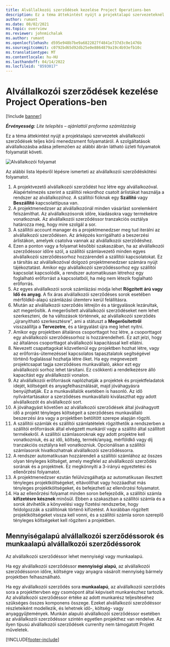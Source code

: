 ```yaml
---
title: Alvállalkozói szerződések kezelése Project Operations-ben
description: Ez a téma áttekintést nyújt a projektalapú szervezeteknél jellemzően végponttól végpontig tartó alvállalkozói szerződéskezelési folyamatról.
author: rumant
ms.date: 08/02/2021
ms.topic: overview
ms.reviewer: johnmichalak
ms.author: rumant
ms.openlocfilehash: d595e948b7be9a6822827f4841e737d3c0e1476b
ms.sourcegitcommit: c0792bd65d92db25e0e8864879a19c4b93efb10c
ms.translationtype: MT
ms.contentlocale: hu-HU
ms.lasthandoff: 04/14/2022
ms.locfileid: "8593017"
---
```

# <a name="subcontract-management-in-project-operations"></a>Alvállalkozói szerződések kezelése Project Operations-ben

[!include [banner](../../includes/dataverse-preview.md)]

_**Érvényesség:** Lite telepítés – ajánlattól proforma számlázásig_

Ez a téma áttekintést nyújt a projektalapú szervezetek alvállalkozói szerződések teljes körű menedzsment folyamatáról. A szolgáltatások alvállalkozásba adása jellemzően az alábbi ábrán látható üzleti folyamatok folyamatát követi.

![Alvállalkozói folyamat](../media/SubcontractingProcessFlow.png)

Az alábbi lista lépésről lépésre ismerteti az alvállalkozói szerződéskötési folyamatot.

1. A projektvezető alvállalkozói szerződést hoz létre egy alvállalkozóval. Alapértelmezés szerint a szállítói rekordhoz csatolt árlistákat használja a rendszer az alvállalkozóhoz. A szállítói fióknak egy **Szállító** vagy **Beszállító** kapcsolattípusa van.
2. A projektmenedzser az alvállalkozónál minden vásárlást sorelemként felszámíthat. Az alvállalkozósorok időre, kiadásokra vagy termékekre vonatkoznak. Az alvállalkozói szerződéssor tranzakciós osztálya határozza meg, hogy mire szolgál a sor.
3. A szállítói account manager és a projektmenedzser meg tud iterálni az alvállalkozói szerződésen. Az árképzés korrigálható a beszerzési árlistákon, amelyek csatolva vannak az alvállalkozói szerződéshez.
4. Ezen a ponton vagy a folyamat későbbi szakaszában, ha az alvállalkozói szerződéssor időre szól, a szállítói számlavezető minden egyes alvállalkozói szerződéssorhoz hozzárendeli a szállítói kapcsolatokat. Ez a társítás az alvállalkozóval dolgozó projektmenedzser számára nyújt tájékoztatást. Amikor egy alvállalkozói szerződéssorhoz egy szállítói kapcsolat kapcsolódik, a rendszer automatikusan létrehoz egy foglalható erőforrást a kapcsolatból, ha még nem létezik foglalható erőforrás.
5. Az egyes alvállalkozói sorok számlázási módja lehet **Rögzített árú vagy** **Idő és anyag**. A fix áras alvállalkozói szerződéses sorok esetében mérföldkő-alapú számlázási ütemterv kerül felállításra.
6.  Miután az alvállalkozói szerződés létrejön és a tárgyalások lezárultak, azt megerősítik. A megerősített alvállalkozói szerződéseket nem lehet szerkeszteni, de ha változások történnek, az alvállalkozói szerződés „újranyitható szerkesztésre”, ami a státuszt a **Megerősítettről** visszaállítja a **Tervezetre**, és a tárgyalást újra meg lehet nyitni. 
7.  Amikor egy projektben általános csoporttagot hoz létre, a csoporttagot egy alvállalkozói szerződéssorhoz is hozzárendelheti. Ez azt jelzi, hogy az általános csoporttagot alvállalkozói kapacitással kell ellátni.
8.  Nevezett csapattagokat közvetlenül egy projektben hozhat létre, vagy az erőforrás-ütemezéssel kapcsolatos tapasztalatok segítségével történő foglalással hozhatja létre őket. Ha egy megnevezett projektcsapat tagja szerződéses munkavállaló, akkor ezt egy alvállalkozói sorhoz lehet társítani. Ez csökkenti a rendelkezésre álló kapacitást egy alvállalkozói vonalon.
9.  Az alvállalkozói erőforrások naplózhatják a projektek és projektfeladatok idejét, költségeit és anyagfelhasználását, majd jóváhagyásra benyújthatják. Ez a munkavállalók esetében is hasonló. Az idő nyilvántartásakor a szerződéses munkavállaló kiválaszthat egy adott alvállalkozót és alvállalkozói sort.
10. A jóváhagyást követően az alvállalkozói szerződések által jóváhagyott idő a projekt tényleges költségeit a szerződéses munkavállaló beszerzési ára vagy a projektben betöltött szerepe alapján rögzíti.
11. A szállítói számlák és szállítói számlatételek rögzíthetők a rendszerben a szállítói erőforrások által elvégzett munkáról vagy a szállító által szállított termékekről. A szállítói számlasoroknak egy adott projektre kell vonatkozniuk, és az idő, költség, termék/anyag, mérföldkő vagy díj tranzakciós osztályra kell vonatkozniuk. Opcionálisan a szállítói számlasorok hivatkozhatnak alvállalkozói szerződéssorra.
12. A rendszer automatikusan hozzárendeli a szállítói számlához az összes olyan tényleges költséget, amely megfelel az alvállalkozói szerződés sorának és a projektnek. Ez megkönnyíti a 3-irányú egyeztetési és ellenőrzési folyamatot.
13. A projektmenedzser ezután felülvizsgálhatja az automatikusan illesztett tényleges projektköltségeket, eltávolíthat vagy hozzáadhat más tényleges projektköltségeket, és befejezheti az ellenőrzési folyamatot.
14. Ha az ellenőrzési folyamat minden soron befejeződik, a szállítói számla **kifizetésre késznek** minősül. Ebben a szakaszban a szállítói számla és a sorok átvihetők a könyvelési vagy fizetési rendszerbe, hogy feldolgozzák a szállítónak történő kifizetést. A korábban rögzített projektköltségeket vissza kell vonni, és a szállítói számla soron szereplő tényleges költségeket kell rögzíteni a projektben.

## <a name="quantity-based-subcontract-lines-and-work-based-subcontract-lines"></a>Mennyiségalapú alvállalkozói szerződéssorok és munkaalapú alvállalkozói szerződéssorok

Az alvállalkozói szerződéssor lehet mennyiségi vagy munkaalapú. 

Ha egy alvállalkozói szerződéssor **mennyiségi alapú**, az alvállalkozói szerződéssoron időre, költségre vagy anyagra vásárolt mennyiség bármely projektben felhasználható.

Ha egy alvállalkozói szerződés sora **munkaalapú**, az alvállalkozói szerződés sora a projekttervben egy csomópont által képviselt munkarészhez tartozik. Az alvállalkozói szerződéssor értéke az adott munkarész teljesítéséhez szükséges összes komponens összege. Ezeket alvállalkozói szerződéssor részleteiként modellezik, és lehetnek idő-, költség- vagy anyaggyűjtemények. Munkán alapuló alvállalkozói szerződéssor esetében az alvállalkozói szerződéssor szintén egyetlen projekthez van rendelve. Az ilyen típusú alvállalkozói szerződések currenlty nem támogatott Projekt műveletek.

[!INCLUDE[footer-include](../../includes/footer-banner.md)]

